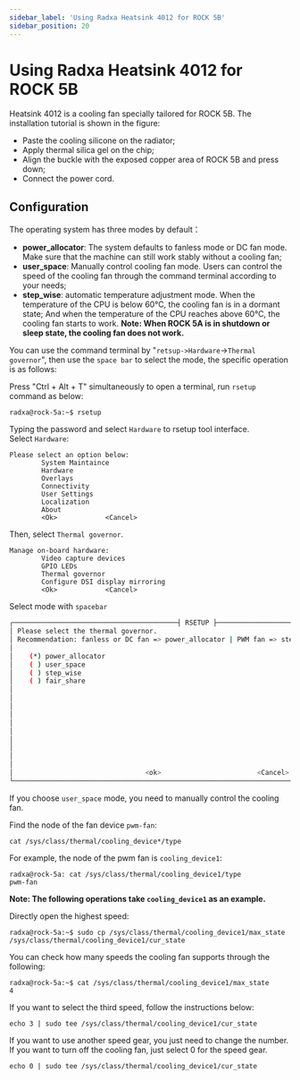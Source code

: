 ```yaml
---
sidebar_label: 'Using Radxa Heatsink 4012 for ROCK 5B'
sidebar_position: 20
---
```


# Using Radxa Heatsink 4012 for ROCK 5B

Heatsink 4012 is a cooling fan specially tailored for ROCK 5B. The installation tutorial is shown in the figure:
- Paste the cooling silicone on the radiator;
- Apply thermal silica gel on the chip;
- Align the buckle with the exposed copper area of ROCK 5B and press down;
- Connect the power cord.

## Configuration

The operating system has three modes by default：  
- **power_allocator**: The system defaults to fanless mode or DC fan mode. Make sure that the machine can still work stably without a cooling fan;
- **user_space**: Manually control cooling fan mode. Users can control the speed of the cooling fan through the command terminal according to your needs;
- **step_wise**: automatic temperature adjustment mode. When the temperature of the CPU is below 60°C, the cooling fan is in a dormant state; And when the temperature of the CPU reaches above 60°C, the cooling fan starts to work.
**Note: When ROCK 5A is in shutdown or sleep state, the cooling fan does not work.**

You can use the command terminal by "`retsup->Hardware`->`Thermal governor`", then use the `space bar` to select the mode, the specific operation is as follows:

Press "Ctrl + Alt + T" simultaneously to open a terminal, run `rsetup` command as below:

```
radxa@rock-5a:~$ rsetup
```

Typing the password and select `Hardware` to rsetup tool interface.  
Select `Hardware`:

```
Please select an option below:
        System Maintaince
        Hardware 
        Overlays
        Connectivity
        User Settings
        Localization
        About
        <Ok>            <Cancel>  
```

Then, select `Thermal governor`.
```
Manage on-board hardware: 
        Video capture devices
        GPIO LEDs       
        Thermal governor
        Configure DSI display mirroring
        <Ok>            <Cancel>       
```

Select mode with `spacebar`

```  bash
┌─────────────────────────────────────────┤ RSETUP ├───────────────────────────────────────────────┐
│ Please select the thermal governor.                                                              │
│ Recommendation: fanless or DC fan => power_allocator | PWM fan => step_wise                      │
│                                                                                                  │
│    (*) power_allocator                                                                           │
│    ( ) user_space                                                                                │
│    ( ) step_wise                                                                                 │
│    ( ) fair_share                                                                                │
│                                                                                                  │
│                                                                                                  │
│                                                                                                  │
│                                                                                                  │
│                                                                                                  │
│                                                                                                  │
│                                                                                                  │
│                                                                                                  │
│                                                                                                  │
│                                                                                                  │
│                                 <ok>                        <Cancel>                             │           
└──────────────────────────────────────────────────────────────────────────────────────────────────│   
```

If you choose `user_space` mode, you need to manually control the cooling fan.

Find the node of the fan device `pwm-fan`:

```
cat /sys/class/thermal/cooling_device*/type
```

For example, the node of the pwm fan is `cooling_device1`: 
```
radxa@rock-5a: cat /sys/class/thermal/cooling_device1/type
pwm-fan
```

**Note: The following operations take `cooling_device1` as an example.**

Directly open the highest speed:
```
radxa@rock-5a:~$ sudo cp /sys/class/thermal/cooling_device1/max_state /sys/class/thermal/cooling_device1/cur_state
```

You can check how many speeds the cooling fan supports through the following:
```
radxa@rock-5a:~$ cat /sys/class/thermal/cooling_device1/max_state
4
```

If you want to select the third speed, follow the instructions below:  
```
echo 3 | sudo tee /sys/class/thermal/cooling_device1/cur_state
```

If you want to use another speed gear, you just need to change the number. If you want to turn off the cooling fan, just select 0 for the speed gear.
```
echo 0 | sudo tee /sys/class/thermal/cooling_device1/cur_state
```